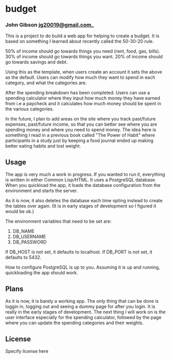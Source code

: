 # budget
### John Gibson <jg20019@gmail.com>_

This is a project to do build a web app for helping to create
a budget. It is based on something I learned about recently 
called the 50-30-20 rule. 

50% of income should go towards things you need (rent, food, gas, bills). 
30% of income should go towards things you want.
20% of income should go towards savings and debt. 

Using this as the template, when users create an account it sets the above 
as the default. Users can modify how much they want to spend in each category, 
and what the categories are. 

After the spending breakdown has been completed. Users can use a spending calculator
where they input how much money they have earned from i.e a paycheck and it calculates
how much money should be spent in the various categories. 

In the future, I plan to add areas on the site where you track past/future expenses, 
past/future income, so that you can better see where you are spending money and where
you need to spend money. The idea here is something I read in a previous book called 
"The Power of Habit" where participants in a study just by keeping a food journal ended
up making better eating habits and lost weight. 

## Usage
The app is very much a work in progress. If you wanted to run it, everything is written 
in either Common Lisp/HTML. It uses a PostgreSQL database. When you quickload the app, 
it loads the database configuration from the environment and starts the server. 

As it is now, it also deletes the database each time opting instead to create the tables
over again. (It is in early stages of development so I figured it would be ok.)  

The environment variables that need to be set are: 
1. DB_NAME 
2. DB_USERNAME
3. DB_PASSWORD

If DB_HOST is not set, it defaults to localhost. 
If DB_PORT is not set, it defaults to 5432. 

How to configure PostgreSQL is up to you.
Assuming it is up and running, quickloading the app should work.  

## Plans
As it is now, it is barely a working app. The only thing that can be done is 
loggin in, logging out and seeing a dummy page for after you login. It is really 
in the early stages of development. The next thing I will work on is the user interface
especially for the spending calculator, followed by the page where you can update 
the spending categories and their weights. 
## License

Specify license here

